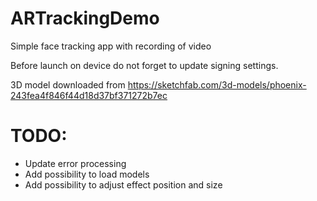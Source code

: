 # ARTrackingDemo
Simple face tracking app with recording of video

Before launch on device do not forget to update signing settings.

3D model downloaded from https://sketchfab.com/3d-models/phoenix-243fea4f846f44d18d37bf371272b7ec

# TODO:
- Update error processing
- Add possibility to load models
- Add possibility to adjust effect position and size
